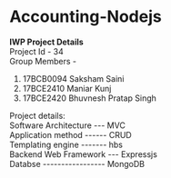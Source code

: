 # Accounting-Nodejs

<strong>IWP Project Details </strong> <br>
Project Id - 34 <br>
Group Members - <br>
1. 17BCB0094 Saksham Saini <br>
2. 17BCE2410 Maniar Kunj <br>
3. 17BCE2420 Bhuvnesh Pratap Singh <br>


Project details: <br>
  Software Architecture --- MVC <br>
  Application method ------ CRUD <br>
  Templating engine ------- hbs <br>
  Backend Web Framework --- Expressjs <br>
  Databse ----------------- MongoDB <br>
